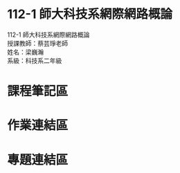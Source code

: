# 112-1 師大科技系網際網路概論  
112-1 師大科技系網際網路概論  
授課教師：蔡芸琤老師  
姓名：梁巍瀚  
系級：科技系二年級    
# 課程筆記區  
# 作業連結區
# 專題連結區 
